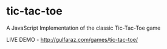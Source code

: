 tic-tac-toe
===========

A JavaScript Implementation of the classic Tic-Tac-Toe game

LIVE DEMO - http://gulfaraz.com/games/tic-tac-toe/
